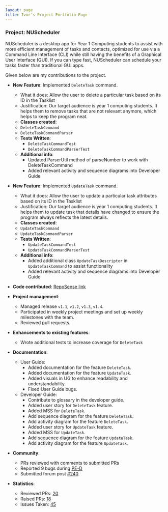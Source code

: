 ```yaml
---
layout: page
title: Ivor's Project Portfolio Page
---
```


### Project: NUScheduler

NUScheduler is a desktop app for Year 1 Computing students to assist with more efficient management of tasks and contacts, optimized for use via a Command Line Interface (CLI) while still having the benefits of a Graphical User Interface (GUI). If you can type fast, NUScheduler can schedule your tasks faster than traditional GUI apps.

Given below are my contributions to the project.

* **New Feature**: Implemented `DeleteTask` command.
    * What it does: Allow the user to delete a particular task based on its ID in the Tasklist
    * Justification: Our target audience is year 1 computing students. It helps them to remove tasks that are not relevant anymore,
  which helps to keep the program neat.
    * **Classes created**:
    * `DeleteTaskCommand`
    * `DeleteTaskCommandParser`
    * **Tests Written**:
        * `DeleteTaskCommandTest`
        * `DeleteTaskCommandParserTest`
    * **Additional info**:
        * Updated ParserUtil method of parseNumber to work with DeleteTaskCommand
        * Added relevant activity and sequence diagrams into Developer Guide

* **New Feature**: Implemented `UpdateTask` command.
    * What it does: Allow the user to update a particular task attributes based on its ID in the Tasklist
    * Justification: Our target audience is year 1 computing students. It helps them to update task that details have changed to ensure
  the program always reflects the latest details.
    * **Classes created**:
    * `UpdateTaskCommand`
    * `UpdateTaskCommandParser`
    * **Tests Written**:
        * `UpdateTaskCommandTest`
        * `UpdateTaskCommandParserTest`
    * **Additional info**:
        * Added additional class `UpdateTaskDescriptor` in `UpdateTaskCommand` to assist functionality
        * Added relevant activity and sequence diagrams into Developer Guide

* **Code contributed**: [RepoSense link](https://nus-cs2103-ay2122s2.github.io/tp-dashboard/?search=Ivor&sort=groupTitle&sortWithin=title&timeframe=commit&mergegroup=&groupSelect=groupByRepos&breakdown=true&checkedFileTypes=docs~functional-code~test-code~other&since=2022-02-18)

* **Project management**:
    * Managed release `v1.1`, `v1.2`, `v1.3`, `v1.4`.
    * Participated in weekly project meetings and set up weekly milestones with the team.
    * Reviewed pull requests.

* **Enhancements to existing features**:
    * Wrote additional tests to increase coverage for `DeleteTask`

* **Documentation**:
    * User Guide:
        * Added documentation for the feature `DeleteTask`.
        * Added documentation for the feature `UpdateTask`.
        * Added visuals in UG to enhance readability and understandability.
        * Fixed User Guide bugs.
    * Developer Guide:
        * Contribute to glossary in the developer guide.
        * Added user story for `DeleteTask` feature.
        * Added MSS for `DeleteTask`.
        * Add sequence diagram for the feature `DeleteTask`.
        * Add activity diagram for the feature `DeleteTask`.
        * Added user story for `UpdateTask` feature.
        * Added MSS for `UpdateTask`.
        * Add sequence diagram for the feature `UpdateTask`.
        * Add activity diagram for the feature `UpdateTask`.

* **Community**:
    * PRs reviewed with comments to submitted PRs
    * Reported 9 bugs during [PE-D](https://github.com/ivorcmx/ped/issues)
    * Submitted forum post [#240](https://github.com/nus-cs2103-AY2122S2/forum/issues/240).

* **Statistics**:
    * Reviewed PRs: [20](https://github.com/AY2122S2-CS2103-F11-4/tp/pulls?q=type%3Apr+reviewed-by%3Aivorcmx)
    * Raised PRs: [18](https://github.com/AY2122S2-CS2103-F11-4/tp/pulls/@me)
    * Issues Taken: [45](https://github.com/AY2122S2-CS2103-F11-4/tp/issues?q=assignee%3A%40me+is%3Aclosed)
